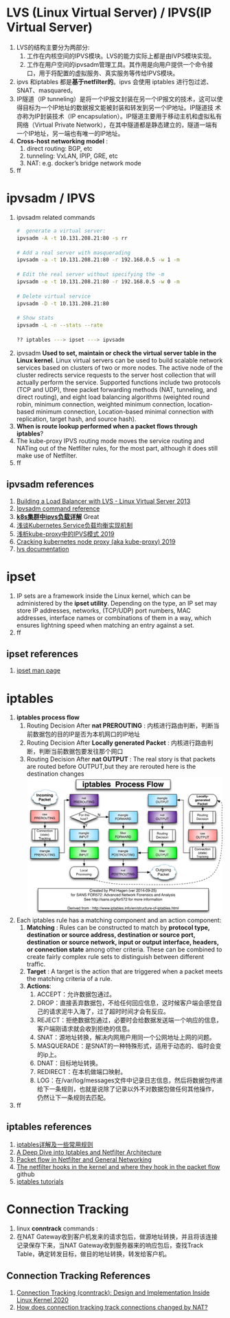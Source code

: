 # LVS (Linux Virtual Server) / IPVS(IP Virtual Server)

1. LVS的结构主要分为两部分:
   1. 工作在内核空间的IPVS模块。LVS的能力实际上都是由IVPS模块实现。
   2. 工作在用户空间的ipvsadm管理工具。其作用是向用户提供一个命令接口，用于将配置的虚拟服务、真实服务等传给IPVS模块。
2. ipvs 和iptables 都是**基于netfilter的**。ipvs 会使用 iptables 进行包过滤、SNAT、masquared。
3. IP隧道（IP tunneling）是将一个IP报文封装在另一个IP报文的技术，这可以使得目标为一个IP地址的数据报文能被封装和转发到另一个IP地址。IP隧道技 术亦称为IP封装技术（IP encapsulation）。IP隧道主要用于移动主机和虚拟私有网络（Virtual Private Network），在其中隧道都是静态建立的，隧道一端有一个IP地址，另一端也有唯一的IP地址。
4. **Cross-host networking model** :
   1. direct routing: BGP, etc
   2. tunneling: VxLAN, IPIP, GRE, etc
   3. NAT: e.g. docker’s bridge network mode
5. ff

# ipvsadm / IPVS
1. ipvsadm related commands
    ```bash
    #  generate a virtual server:
    ipvsadm -A -t 10.131.208.21:80 -s rr

    # Add a real server with masquerading
    ipvsadm -a -t 10.131.208.21:80 -r 192.168.0.5 -w 1 -m

    # Edit the real server without specifying the -m
    ipvsadm -e -t 10.131.208.21:80 -r 192.168.0.5 -w 0 -m

    # Delete virtual service
    ipvsadm -D -t 10.131.208.21:80

    # Show stats
    ipvsadm -L -n --stats --rate

    ?? iptables ---> ipset ---> ipvsadm
    ```
2. ipvsadm **Used to set, maintain or check the virtual server table in the Linux kernel**. Linux virtual servers can be used to build scalable network services based on clusters of two or more nodes. The active node of the cluster redirects service requests to the server host collection that will actually perform the service. Supported functions include two protocols (TCP and UDP), three packet forwarding methods (NAT, tunneling, and direct routing), and eight load balancing algorithms (weighted round robin, minimum connection, weighted minimum connection, location-based minimum connection, Location-based minimal connection with replication, target hash, and source hash).
3. **When is route lookup performed when a packet flows through iptables**?
4. The kube-proxy IPVS routing mode moves the service routing and NATing out of the Netfilter rules, for the most part, although it does still make use of Netfilter.
5. ff

## ipvsadm references
1. [Building a Load Balancer with LVS - Linux Virtual Server 2013](http://www.linux-admins.net/2013/01/building-load-balancer-with-lvs-linux.html)
2. [Ipvsadm command reference](https://www.programmersought.com/article/9104230176/)
3. [**k8s集群中ipvs负载详解**](https://www.jianshu.com/p/89f126b241db?utm_campaign=maleskine&utm_content=note&utm_medium=seo_notes&utm_source=recommendation)  Great
4. [浅谈Kubernetes Service负载均衡实现机制](https://www.infoq.cn/article/p0v9d4br7udzwtgihuyq)
5. [浅析kube-proxy中的IPVS模式 2019](https://www.heguang-tech.com/blog/2020/kubernetes/reference/ipvs/)
6. [Cracking kubernetes node proxy (aka kube-proxy) 2019](https://arthurchiao.art/blog/cracking-k8s-node-proxy/#ch_6)
7. [lvs documentation](http://www.linuxvirtualserver.org/Documents.html)


# ipset
1. IP sets are a framework inside the Linux kernel, which can be administered by the **ipset utility**. Depending on the type, an IP set may store IP addresses, networks, (TCP/UDP) port numbers, MAC addresses, interface names or combinations of them in a way, which ensures lightning speed when matching an entry against a set.
2. ff


## ipset references
1. [ipset man page](https://ipset.netfilter.org/ipset.man.html)


# iptables
1. **iptables process flow**
   1. Routing Decision After **nat PREROUTING** :  内核进行路由判断，判断当前数据包的目的IP是否为本机网口的IP地址
   2. Routing Decision After **Locally generated Packet** : 内核进行路由判断，判断当前数据包要发往那个网口
   3. Routing Decision After **nat OUTPUT** : The real story is that packets are routed before OUTPUT,but they are rerouted here is the destination changes
    ![iptables process flow](images/iptables.png)
2. Each iptables rule has a matching component and an action component:
   1. **Matching** : Rules can be constructed to match by **protocol type, destination or source address, destination or source port, destination or source network, input or output interface, headers, or connection state** among other criteria. These can be combined to create fairly complex rule sets to distinguish between different traffic.
   2. **Target** : A target is the action that are triggered when a packet meets the matching criteria of a rule.
   3. **Actions**:
      1. ACCEPT：允许数据包通过。
      2. DROP：直接丢弃数据包，不给任何回应信息，这时候客户端会感觉自己的请求泥牛入海了，过了超时时间才会有反应。
      3. REJECT：拒绝数据包通过，必要时会给数据发送端一个响应的信息，客户端刚请求就会收到拒绝的信息。
      4. SNAT：源地址转换，解决内网用户用同一个公网地址上网的问题。
      5. MASQUERADE：是SNAT的一种特殊形式，适用于动态的、临时会变的ip上。
      6. DNAT：目标地址转换。
      7. REDIRECT：在本机做端口映射。
      8. LOG：在/var/log/messages文件中记录日志信息，然后将数据包传递给下一条规则，也就是说除了记录以外不对数据包做任何其他操作，仍然让下一条规则去匹配。
3. ff

## iptables references
1. [iptables详解及一些常用规则](https://www.jianshu.com/p/ee4ee15d3658)
2. [A Deep Dive into Iptables and Netfilter Architecture](https://www.digitalocean.com/community/tutorials/a-deep-dive-into-iptables-and-netfilter-architecture)
3. [Packet flow in Netfilter and General Networking](https://upload.wikimedia.org/wikipedia/commons/3/37/Netfilter-packet-flow.svg)
4. [The netfilter hooks in the kernel and where they hook in the packet flow](https://gist.github.com/egernst/2c39c6125d916f8caa0a9d3bf421767a) github
5. [iptables tutorials](https://www.frozentux.net/iptables-tutorial/chunkyhtml/index.html)


# Connection Tracking
1. linux **conntrack** commands :
2. 在NAT Gateway收到客户机发来的请求包后，做源地址转换，并且将该连接记录保存下来，当NAT Gateway收到服务器来的响应包后，查找Track Table，确定转发目标，做目的地址转换，转发给客户机。


## Connection Tracking References
1. [Connection Tracking (conntrack): Design and Implementation Inside Linux Kernel 2020](http://arthurchiao.art/blog/conntrack-design-and-implementation/)
2. [How does connection tracking track connections changed by NAT?](https://superuser.com/questions/1269859/linux-netfilter-how-does-connection-tracking-track-connections-changed-by-nat)